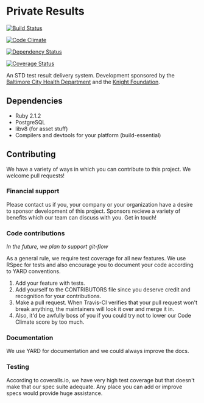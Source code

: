 # Private Results
[![Build Status](https://travis-ci.org/SexualHealthInnovations/PrivateResults.svg?branch=master)](https://travis-ci.org/SexualHealthInnovations/PrivateResults)

[![Code Climate](https://codeclimate.com/github/SexualHealthInnovations/PrivateResults.png)](https://codeclimate.com/github/SexualHealthInnovations/PrivateResults)

[![Dependency Status](https://gemnasium.com/SexualHealthInnovations/PrivateResults.svg)](https://gemnasium.com/SexualHealthInnovations/PrivateResults)

[![Coverage Status](https://coveralls.io/repos/SexualHealthInnovations/PrivateResults/badge.png)](https://coveralls.io/r/SexualHealthInnovations/PrivateResults)

An STD test result delivery system. Development sponsored by the
[Baltimore City Health Department](http://www.baltimorehealth.org/)
and the [Knight Foundation](http://www.knightfoundation.org/).

## Dependencies

+ Ruby 2.1.2
+ PostgreSQL
+ libv8 (for asset stuff)
+ Compilers and devtools for your platform (build-essential)

## Contributing

We have a variety of ways in which you can contribute to this
project. We welcome pull requests!

### Financial support

Please contact us if you, your company or your organization have a
desire to sponsor development of this project. Sponsors recieve a
variety of benefits which our team can discuss with you. Get in touch!

### Code contributions

*In the future, we plan to support git-flow*

As a general rule, we require test coverage for all new features. We
use RSpec for tests and also encourage you to document your code
according to YARD conventions.

1. Add your feature with tests.
1. Add yourself to the CONTRIBUTORS file since you deserve credit and
   recognition for your contributions.
1. Make a pull request. When Travis-CI verifies that your pull request
   won't break anything, the maintainers will look it over and merge
   it in.
1. Also, it'd be awfully boss of you if you could try not to lower our
   Code Climate score by too much.

### Documentation

We use YARD for documentation and we could always improve the docs.

### Testing

According to coveralls.io, we have very high test coverage but that
doesn't make that our spec suite adequate. Any place you can add or
improve specs would provide huge assistance.
